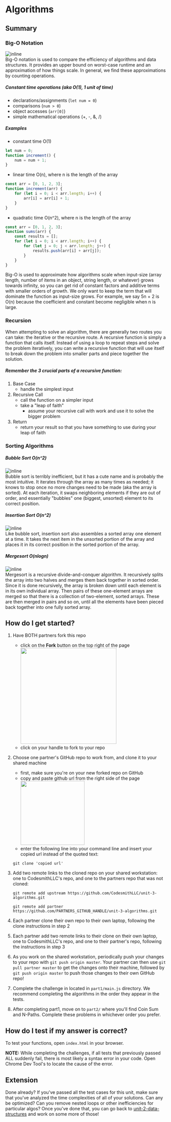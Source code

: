 # Algorithms

## Summary
### Big-O Notation
![inline](https://nsscreencast.s3.amazonaws.com/072-objective-c-collections/bigonotation.jpg)
<br>
Big-O notation is used to compare the efficiency of algorithms and data structures. It
provides an upper bound on worst-case runtime and an approximation of how things scale.
In general, we find these approximations by counting operations. 

##### Constant time operations (aka O(1), 1 unit of time)
* declarations/assignments (`let num = 0`) 
* comparisons (`num > 0`) 
* object accesses (`arr[0]`)
* simple mathematical operations (+, -, &amp;, /)

##### Examples
* constant time O(1)
```javascript
let num = 0;
function increment() {
    num = num + 1;
}
```
* linear time O(n), where n is the length of the array
```javascript
const arr = [0, 1, 2, 3];
function increment(arr) {
    for (let i = 0; i < arr.length; i++) {
        arr[i] = arr[i] + 1;
    }
}
```
* quadratic time O(n^2), where n is the length of the array
```javascript
const arr = [0, 1, 2, 3];
function sums(arr) {
    const results = [];
    for (let i = 0; i < arr.length; i++) {
        for (let j = 0; j < arr.length; j++) {
            results.push(arr[i] + arr[j]);
        }
    }
}
```

Big-O is used to approximate how algorithms scale when input-size (array length, number of items in
an object, string length, or whatever) grows towards infinity, so you
can get rid of constant factors and additive terms with smaller orders of
growth. We only want to keep the term that will
dominate the function as input-size grows. For example, we say 5n + 2 is O(n) because the
coefficient and constant become negligible when n is large.

### Recursion
When attempting to solve an algorithm, there are generally two routes you can take: the iterative or the
recursive route. A recursive function is simply a function that calls itself. Instead of using
a loop to repeat steps and solve the problem iteratively, you can write a recursive function that
will use itself to break down the problem into smaller parts and piece together the solution.

##### Remember the 3 crucial parts of a recursive function:
1. Base Case
    - handle the simplest input
2. Recursive Call
    - call the function on a simpler input
    - take a "leap of faith"
        - assume your recursive call with work and use it to solve the bigger problem
3. Return
    - return your result so that you have something to use during your leap of faith

### Sorting Algorithms
##### Bubble Sort O(n^2)
![inline](https://upload.wikimedia.org/wikipedia/commons/0/06/Bubble-sort.gif) <br>
Bubble sort is terribly inefficient, but it has a cute name and is probably the most intuitive. It
iterates through the array as many times as needed; it knows to stop once no more changes need to be
made (aka the array is sorted). At each iteration, it swaps
neighboring elements if they are out of order, and essentially "bubbles" one (biggest, unsorted)
element to its correct position.

##### Insertion Sort O(n^2)
![inline](https://upload.wikimedia.org/wikipedia/commons/9/9c/Insertion-sort-example.gif) <br>
Like bubble sort, insertion sort also assembles a sorted array one element at a time. It takes the
next item in the unsorted portion of the array and places it in its correct position in the sorted portion of the array.

##### Mergesort O(nlogn)
![inline](https://upload.wikimedia.org/wikipedia/commons/c/cc/Merge-sort-example-300px.gif) <br>
Mergesort is a recursive divide-and-conquer algorithm. It recursively splits the array into two
halves and merges them back together in sorted order. Since it is done recursively, the array is
broken down until each element is in its own individual array. Then pairs of these one-element
arrays are merged so that there is a collection of two-element, sorted arrays. These are then merged
in pairs and so on, until all the elements have been pieced back together into one fully sorted
array.

## How do I get started?
1. Have BOTH partners fork this repo
    - click on the **Fork** button on the top right of the page
    <br><img src="https://help.github.com/assets/images/help/repository/fork_button.jpg" width="300px"></img>  
    - click on your handle to fork to your repo

1. Choose one partner's GitHub repo to work from, and clone it to your shared machine
    - first, make sure you're on your new forked repo on GitHub
    - copy and paste github url from the right side of the page
    <br><img src="https://help.github.com/assets/images/help/repository/clone-repo-clone-url-button.png" width="200px"></img>
    - enter the following line into your command line and insert your copied url instead of the quoted text:
    ```
    git clone 'copied url'
    ```
1. Add two remote links to the cloned repo on your shared workstation: one to CodesmithLLC's repo, and one to the partners repo that was not cloned:
    ```
    git remote add upstream https://github.com/CodesmithLLC/unit-3-algorithms.git
    ```
    ```
    git remote add partner https://github.com/PARTNERS_GITHUB_HANDLE/unit-3-algorithms.git
    ```
1. Each partner clone their own repo to their own laptop, following the clone instructions in step 2
1. Each partner add two remote links to their clone on their own laptop, one to CodesmithLLC's repo, and one to their partner's repo, following the instructions in step 3
1. As you work on the shared workstation, periodically push your changes to your repo with `git push origin master`. Your partner can then use `git pull partner master` to get the changes onto their machine, followed by `git push origin master` to push those changes to their own GitHub repo!

1. Complete the challenge in located in `part1/main.js` directory. We recommend completing the algorithms in the order they appear in the tests. 

1. After completing part1, move on to `part2/` where you'll find Coin Sum and N-Paths. Complete these problems in whichever order you prefer.

## How do I test if my answer is correct?
To test your functions, open `index.html` in your browser.

**NOTE:** While completing the challenges, if all tests that previously passed ALL suddenly fail, there is most likely a syntax error in your code. Open Chrome Dev Tool's to locate the cause of the error.

## Extension

Done already? If you've passed all the test cases for this unit, make sure that you've analyzed the time complexities of all of your solutions. Can any be optimized? Can you remove nested loops or other inefficiencies for particular algos?
Once you've done that, you can go back to [unit-2-data-structures](https://github.com/CodesmithLLC/unit-2-data-structure/) and work on some more of those!
